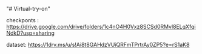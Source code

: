 "# Virtual-try-on" 

checkponts : https://drive.google.com/drive/folders/1c4nO4H0Vxz8SCSd0RMvl8ELqXfqiNdkD?usp=sharing

dataset: https://1drv.ms/u/s!Ai8t8GAHdzVUiQRFmTPrtrAy0ZP5?e=rS1aK8
